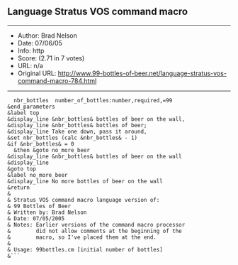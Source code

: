 
## Language Stratus VOS command macro ##
---
- Author: Brad Nelson
- Date: 07/06/05
- Info: http
- Score:  (2.71 in 7 votes)
- URL: n/a
- Original URL: http://www.99-bottles-of-beer.net/language-stratus-vos-command-macro-784.html
---

```&begin_parameters
  nbr_bottles  number_of_bottles:number,required,=99
&end_parameters
&label top
&display_line &nbr_bottles& bottles of beer on the wall,
&display_line &nbr_bottles& bottles of beer;
&display_line Take one down, pass it around,
&set nbr_bottles (calc &nbr_bottles& - 1)
&if &nbr_bottles& = 0
  &then &goto no_more_beer
&display_line &nbr_bottles& bottles of beer on the wall
&display_line
&goto top
&label no_more_beer
&display_line No more bottles of beer on the wall
&return
&
& Stratus VOS command macro language version of:
& 99 Bottles of Beer
& Written by: Brad Nelson
& Date: 07/05/2005
& Notes: Earlier versions of the command macro processor
&        did not allow comments at the beginning of the
&        macro, so I've placed them at the end.
&
& Usage: 99bottles.cm [initial number of bottles]
&```